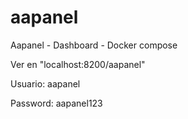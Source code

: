 # aapanel
Aapanel - Dashboard - Docker compose

Ver en "localhost:8200/aapanel"

Usuario: aapanel

Password: aapanel123


